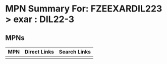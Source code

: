 



# MPN Summary For: FZEEXARDIL223 > exar : DIL22-3

## MPNs
  

|MPN|Direct Links|Search Links|
| :--- | :--- | :--- |
||||
